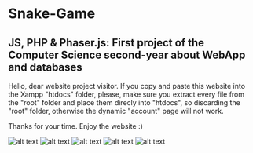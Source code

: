 # Snake-Game

## JS, PHP & Phaser.js: First project of the Computer Science second-year about WebApp and databases

Hello, dear website project visitor.
If you copy and paste this website into the Xampp "htdocs" folder, 
please, make sure you extract every file from the "root" folder
and place them direcly into "htdocs", so discarding the "root" folder,
otherwise the dynamic "account" page will not work.

Thanks for your time.
Enjoy the website :)


![alt text](Report/game-(1).jpg "Main page")
![alt text](Report/game-(2).jpg "Main page")
![alt text](Report/game-(3).jpg "Main page")
![alt text](Report/game-(4).jpg "Main page")
![alt text](Report/game-(5).jpg "Main page")
